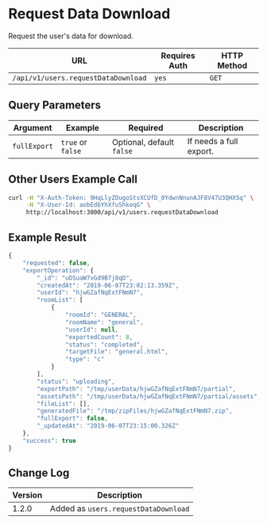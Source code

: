 # Request Data Download

Request the user's data for download.

| URL                                 | Requires Auth | HTTP Method |
| ----------------------------------- | ------------- | ----------- |
| `/api/v1/users.requestDataDownload` | `yes`         | `GET`       |

## Query Parameters

| Argument     | Example           | Required                  | Description             |
| ------------ | ----------------- | ------------------------- | ----------------------- |
| `fullExport` | `true` or `false` | Optional, default `false` | If needs a full export. |

## Other Users Example Call

```bash
curl -H "X-Auth-Token: 9HqLlyZOugoStsXCUfD_0YdwnNnunAJF8V47U3QHXSq" \
     -H "X-User-Id: aobEdbYhXfu5hkeqG" \
     http://localhost:3000/api/v1/users.requestDataDownload
```

## Example Result

```javascript
{
    "requested": false,
    "exportOperation": {
        "_id": "uDSuaW7vGd9B7j8qD",
        "createdAt": "2019-06-07T23:02:13.359Z",
        "userId": "hjwGZafNqExtFNmN7",
        "roomList": [
            {
                "roomId": "GENERAL",
                "roomName": "general",
                "userId": null,
                "exportedCount": 8,
                "status": "completed",
                "targetFile": "general.html",
                "type": "c"
            }
        ],
        "status": "uploading",
        "exportPath": "/tmp/userData/hjwGZafNqExtFNmN7/partial",
        "assetsPath": "/tmp/userData/hjwGZafNqExtFNmN7/partial/assets",
        "fileList": [],
        "generatedFile": "/tmp/zipFiles/hjwGZafNqExtFNmN7.zip",
        "fullExport": false,
        "_updatedAt": "2019-06-07T23:15:00.326Z"
    },
    "success": true
}
```

## Change Log

| Version | Description                          |
| ------- | ------------------------------------ |
| 1.2.0   | Added as `users.requestDataDownload` |
